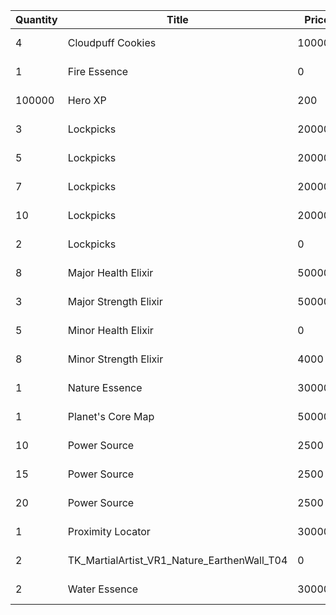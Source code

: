 | Quantity | Title | Price | Currency |  Requirement |
| -------- | ----- | ----- | -------- |  ----------- |
| 4 | Cloudpuff Cookies | 100000 | Gold | Marketplace Level 06 |
| 1 | Fire Essence | 0 | Gold | Marketplace Level 08 |
| 100000 | Hero XP | 200 | Gold | Marketplace Level 02 |
| 3 | Lockpicks | 20000 | Gold | Marketplace Level 03 |
| 5 | Lockpicks | 20000 | Gold | Marketplace Level 07 |
| 7 | Lockpicks | 20000 | Gold | Marketplace Level 11 |
| 10 | Lockpicks | 20000 | Gold | Marketplace Level 16 |
| 2 | Lockpicks | 0 | Gold | Marketplace Level 20 |
| 8 | Major Health Elixir | 50000 | Gold | Marketplace Level 09 |
| 3 | Major Strength Elixir | 50000 | Gold | Marketplace Level 14 |
| 5 | Minor Health Elixir | 0 | Gold | Marketplace Level 01 |
| 8 | Minor Strength Elixir | 4000 | Gold | Marketplace Level 04 |
| 1 | Nature Essence | 300000 | Gold | Marketplace Level 12 |
| 1 | Planet's Core Map | 500000 | Gold | Marketplace Level 13 |
| 10 | Power Source | 2500 | Gold | Marketplace Level 05 |
| 15 | Power Source | 2500 | Gold | Marketplace Level 10 |
| 20 | Power Source | 2500 | Gold | Marketplace Level 15 |
| 1 | Proximity Locator | 300000 | Gold | Marketplace Level 18 |
| 2 | TK_MartialArtist_VR1_Nature_EarthenWall_T04 | 0 | Gold | VIP Pack 5 Required |
| 2 | Water Essence | 300000 | Gold | Marketplace Level 17 |
